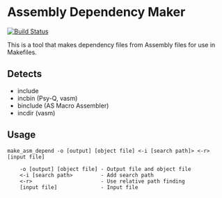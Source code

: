 # Assembly Dependency Maker

[![Build Status](https://github.com/devon-artmeier/make_asm_depend/actions/workflows/cmake-multi-platform.yml/badge.svg)](https://github.com/devon-artmeier/make_asm_depend/actions/workflows/cmake-multi-platform.yml)

This is a tool that makes dependency files from Assembly files for use in Makefiles.

## Detects

* include
* incbin (Psy-Q, vasm)
* binclude (AS Macro Assembler)
* incdir (vasm)

## Usage

    make_asm_depend -o [output] [object file] <-i [search path]> <-r> [input file]
    
        -o [output] [object file] - Output file and object file
        <-i [search path>         - Add search path
        <-r>                      - Use relative path finding
        [input file]              - Input file
